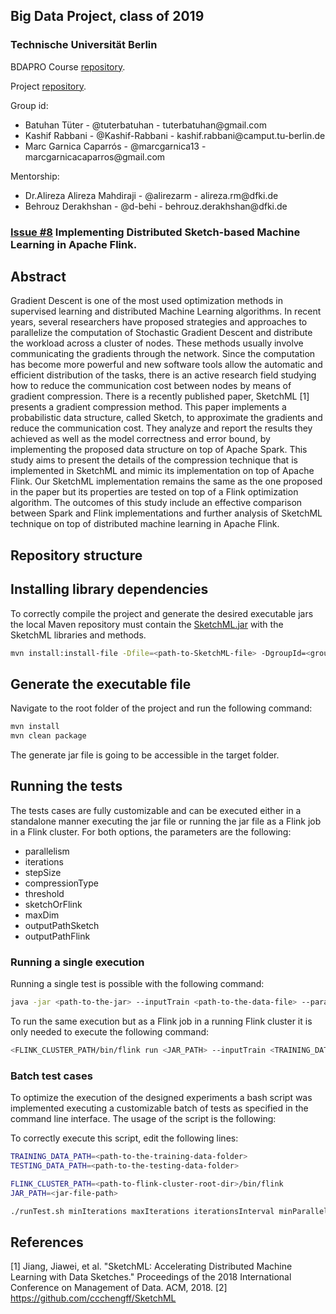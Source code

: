 Big Data Project, class of 2019
------------------------------

### Technische Universität Berlin

BDAPRO Course [repository](https://github.com/TU-Berlin-DIMA/BDAPRO.WS1819).

Project [repository](https://github.com/Kashif-Rabbani/SketchMLFlink).

Group id:

-   Batuhan Tüter - @tuterbatuhan - tuterbatuhan\@gmail.com
-   Kashif Rabbani - @Kashif-Rabbani - kashif.rabbani\@camput.tu-berlin.de
-   Marc Garnica Caparrós - @marcgarnica13 - marcgarnicacaparros\@gmail.com

Mentorship:

-    Dr.Alireza Alireza Mahdiraji - @alirezarm - alireza.rm\@dfki.de
-    Behrouz Derakhshan - @d-behi - behrouz.derakhshan\@dfki.de

### [Issue #8](https://github.com/TU-Berlin-DIMA/BDAPRO.WS1819/issues/8) Implementing Distributed Sketch-based Machine Learning in Apache Flink.

## Abstract

Gradient Descent is one of the most used optimization methods in supervised learning and distributed Machine Learning algorithms. In recent years, several researchers have proposed strategies and approaches to parallelize the computation of Stochastic Gradient Descent and distribute the workload across a cluster of nodes. These methods usually involve communicating the gradients through the network. Since the computation has become more powerful and new software tools allow the automatic and efficient distribution of the tasks, there is an active research field studying how to reduce the communication cost between nodes by means of gradient compression.
There is a recently published paper, SketchML [1] presents a gradient compression method. This paper implements a probabilistic data structure, called Sketch, to approximate the gradients and reduce the communication cost. They analyze and report the results they achieved as well as the model correctness and error bound, by implementing the proposed data structure on top of Apache Spark.
This study aims to present the details of the compression technique that is implemented in SketchML and mimic its implementation on top of Apache Flink. Our SketchML implementation remains the same as the one proposed in the paper but its properties are tested on top of a Flink optimization algorithm. The outcomes of this study include an effective comparison between Spark and Flink implementations and further analysis of SketchML technique on top of distributed machine learning in Apache Flink.

## Repository structure

## Installing library dependencies
To correctly compile the project and generate the desired executable jars the local Maven repository must contain the [SketchML.jar](./lib/SketchML.jar) with the SketchML libraries and methods.

```bash
mvn install:install-file -Dfile=<path-to-SketchML-file> -DgroupId=<group-id> -DartifactId=<artifact-id> -Dversion=<version> -Dpackaging=<packaging>
```

## Generate the executable file
Navigate to the root folder of the project and run the following command:
```bash
mvn install
mvn clean package
```
The generate jar file is going to be accessible in the target folder.

## Running the tests
The tests cases are fully customizable and can be executed either in a standalone manner executing the jar file or running the jar file as a Flink job in a Flink cluster. For both options, the parameters are the following:

- parallelism
- iterations
- stepSize
- compressionType
- threshold
- sketchOrFlink
- maxDim
- outputPathSketch
- outputPathFlink

### Running a single execution

Running a single test is possible with the following command:

```bash
java -jar <path-to-the-jar> --inputTrain <path-to-the-data-file> --parallelism <parallelism> --iterations <iterations> --stepSize <stepSize> --compressionType <Sketch | None> --threshold <threshold> --sketchOrFlink <Flink | Sketch> --outputPathSketch <output-file-sketch> --outputPathFlink <output-file-flink> --maxDim <dimension>
```

To run the same execution but as a Flink job in a running Flink cluster it is only needed to execute the following command:

```bash
<FLINK_CLUSTER_PATH/bin/flink run <JAR_PATH> --inputTrain <TRAINING_DATA_FILE_PATH> --parallelism <parallelism> --iterations <iterations> --stepSize <stepSize> --compressionType <Sketch | None> --threshold <threshold> --sketchOrFlink <Flink | Sketch> --outputPathSketch <output-file-sketch> --outputPathFlink <output-file-flink> --maxDim <dimension>
```

### Batch test cases

To optimize the execution of the designed experiments a bash script was implemented executing a customizable batch of tests as specified in the command line interface. The usage of the script is the following:

To correctly execute this script, edit the following lines:

```bash
TRAINING_DATA_PATH=<path-to-the-training-data-folder>
TESTING_DATA_PATH=<path-to-the-testing-data-folder>

FLINK_CLUSTER_PATH=<path-to-flink-cluster-root-dir>/bin/flink
JAR_PATH=<jar-file-path>
```

```bash
./runTest.sh minIterations maxIterations iterationsInterval minParallelism maxParallelism parallelismInterval initialDimension finalDimension dimensionInterval trainingFile method compression
```


## References
[1] Jiang, Jiawei, et al. "SketchML: Accelerating Distributed Machine Learning with Data Sketches." Proceedings of the 2018 International Conference on Management of Data. ACM, 2018.
[2] https://github.com/ccchengff/SketchML
